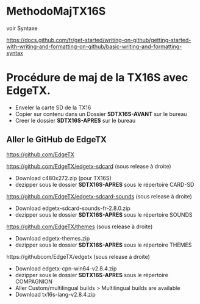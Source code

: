 # MethodoMajTX16S

voir Syntaxe

https://docs.github.com/fr/get-started/writing-on-github/getting-started-with-writing-and-formatting-on-github/basic-writing-and-formatting-syntax

# Procédure de maj de la TX16S avec EdgeTX.

+ Enveler la carte SD de la TX16
+ Copier sur contenu dans un Dossier **SDTX16S-AVANT** sur le bureau
+ Creer le dossier **SDTX16S-APRES** sur le bureau

## Aller le GitHub de EdgeTX

https://github.com/EdgeTX


https://github.com/EdgeTX/edgetx-sdcard (sous release à droite)

+ Download  c480x272.zip (pour TX16S)
+ dezipper sous le dossier **SDTX16S-APRES** sous le répertoire CARD-SD

https://github.com/EdgeTX/edgetx-sdcard-sounds (sous release à droite)

+ Download edgetx-sdcard-sounds-fr-2.8.0.zip 
+ dezipper sous le dossier **SDTX16S-APRES** sous le répertoire SOUNDS

https://github.com/EdgeTX/themes (sous release à droite)

+ Download edgetx-themes.zip 
+ dezipper sous le dossier **SDTX16S-APRES** sous le répertoire THEMES

https://githubcom/EdgeTX/edgetx (sous release à droite)

+ Download edgetx-cpn-win64-v2.8.4.zip 
+ dezipper sous le dossier **SDTX16S-APRES** sous le répertoire COMPAGNION
+ Aller Custom/multilingual builds > Multilingual builds are available 
+ Download tx16s-lang-v2.8.4.zip 
